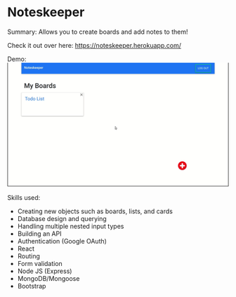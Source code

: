 # Noteskeeper

Summary:
Allows you to create boards and add notes to them!

Check it out over here: https://noteskeeper.herokuapp.com/

Demo:
![](Completed_Noteskeeper.gif)

Skills used:

- Creating new objects such as boards, lists, and cards
- Database design and querying
- Handling multiple nested input types
- Building an API
- Authentication (Google OAuth)
- React
- Routing
- Form validation
- Node JS (Express)
- MongoDB/Mongoose
- Bootstrap
